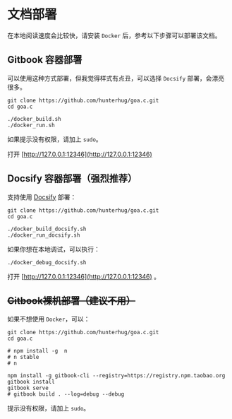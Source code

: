 # 文档部署

在本地阅读速度会比较快，请安装 `Docker` 后，参考以下步骤可以部署该文档。

## Gitbook 容器部署

可以使用这种方式部署，但我觉得样式有点丑，可以选择 `Docsify` 部署，会漂亮很多。

```
git clone https://github.com/hunterhug/goa.c.git
cd goa.c

./docker_build.sh
./docker_run.sh
```

如果提示没有权限，请加上 `sudo`。

打开 [http://127.0.0.1:12346](http://127.0.0.1:12346)

## Docsify 容器部署（强烈推荐）

支持使用 [Docsify](https://docsify.js.org/#/zh-cn/quickstart) 部署：

```
git clone https://github.com/hunterhug/goa.c.git
cd goa.c

./docker_build_docsify.sh
./docker_run_docsify.sh
```

如果你想在本地调试，可以执行：

```
./docker_debug_docsify.sh
```

打开 [http://127.0.0.1:12346](http://127.0.0.1:12346) 。

## <del>Gitbook裸机部署（建议不用）</del>

如果不想使用 `Docker`，可以：

```
git clone https://github.com/hunterhug/goa.c.git
cd goa.c

# npm install -g  n
# n stable
# n

npm install -g gitbook-cli --registry=https://registry.npm.taobao.org
gitbook install
gitbook serve
# gitbook build . --log=debug --debug
```

提示没有权限，请加上 `sudo`。